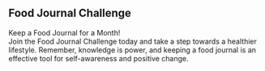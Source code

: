 ## Food Journal Challenge<br>
Keep a Food Journal for a Month!<br>
Join the Food Journal Challenge today and take a step towards a healthier lifestyle. Remember, knowledge is power, and keeping a food journal is an effective tool for self-awareness and positive change.
